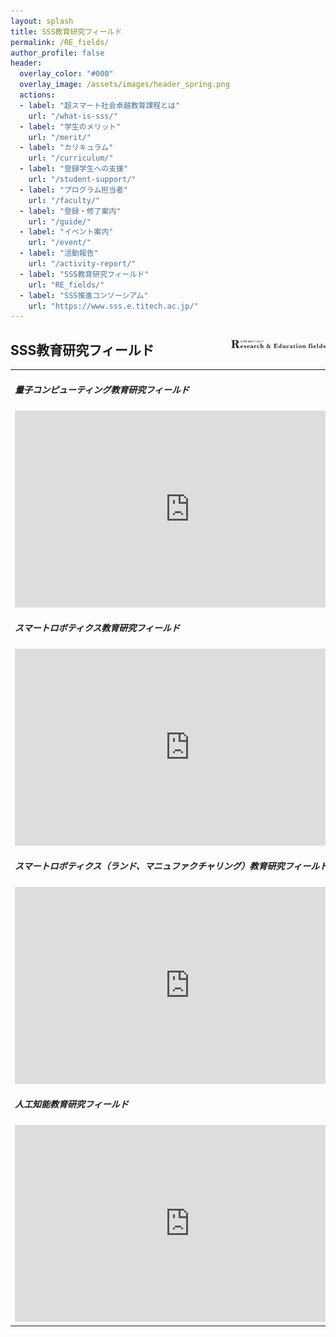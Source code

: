 ```yaml
---
layout: splash
title: SSS教育研究フィールド
permalink: /RE_fields/
author_profile: false
header:
  overlay_color: "#000"
  overlay_image: /assets/images/header_spring.png
  actions:
  - label: "超スマート社会卓越教育課程とは"
    url: "/what-is-sss/"
  - label: "学生のメリット"
    url: "/merit/"
  - label: "カリキュラム"
    url: "/curriculum/"
  - label: "登録学生への支援​"
    url: "/student-support/"
  - label: "プログラム担当者​"
    url: "/faculty/"
  - label: "登録・修了案内"
    url: "/guide/"
  - label: "イベント案内"
    url: "/event/"
  - label: "活動報告"
    url: "/activity-report/"
  - label: "SSS教育研究フィールド"
    url: "RE_fields/"
  - label: "SSS推進コンソーシアム"
    url: "https://www.sss.e.titech.ac.jp/"
---
```


## SSS教育研究フィールド  <img src="/assets/images/logo_R&E.png" width="30%" height="30%" align="right"/>

<table style="border:none;" width="100%">
    <td style="border:none;" width="50%">

<h5>量子コンピューティング教育研究フィールド</h5>
<iframe width="560" height="315" src="https://www.youtube.com/embed/ugZYHpeiHAQ" frameborder="0" allow="accelerometer; autoplay; clipboard-write; encrypted-media; gyroscope; picture-in-picture" allowfullscreen></iframe>

<h5>スマートロボティクス教育研究フィールド</h5>
<iframe width="560" height="315" src="https://www.youtube.com/embed/0_m_4_VGqdo" frameborder="0" allow="accelerometer; autoplay; clipboard-write; encrypted-media; gyroscope; picture-in-picture" allowfullscreen></iframe>

<h5>スマートロボティクス（ランド、マニュファクチャリング）教育研究フィールド</h5>
<iframe width="560" height="315" src="https://www.youtube.com/embed/Wg8prZZ46Tw" frameborder="0" allow="accelerometer; autoplay; clipboard-write; encrypted-media; gyroscope; picture-in-picture" allowfullscreen></iframe>

<h5>人工知能教育研究フィールド</h5>
<iframe width="560" height="315" src="https://www.youtube.com/embed/7s3lnMQOqOc" frameborder="0" allow="accelerometer; autoplay; clipboard-write; encrypted-media; gyroscope; picture-in-picture" allowfullscreen></iframe>

</td>
<td style="border:none;" width="50%">

<h5>量子センサ教育研究フィールド</h5>
<iframe width="560" height="315" src="https://www.youtube.com/embed/jPs9mQJEKGc" frameborder="0" allow="accelerometer; autoplay; clipboard-write; encrypted-media; gyroscope; picture-in-picture" allowfullscreen></iframe>

<h5>スマートロボティクス（スカイ、アクア）教育研究フィールド</h5>
<iframe width="560" height="315" src="https://www.youtube.com/embed/mdQUHdqadl4" frameborder="0" allow="accelerometer; autoplay; clipboard-write; encrypted-media; gyroscope; picture-in-picture" allowfullscreen></iframe>

<h5>スマートモビリティ教育研究フィールド</h5>
<iframe width="560" height="315" src="https://www.youtube.com/embed/E20RnN_0rbI" frameborder="0" allow="accelerometer; autoplay; clipboard-write; encrypted-media; gyroscope; picture-in-picture" allowfullscreen></iframe>

</td>
</table>
